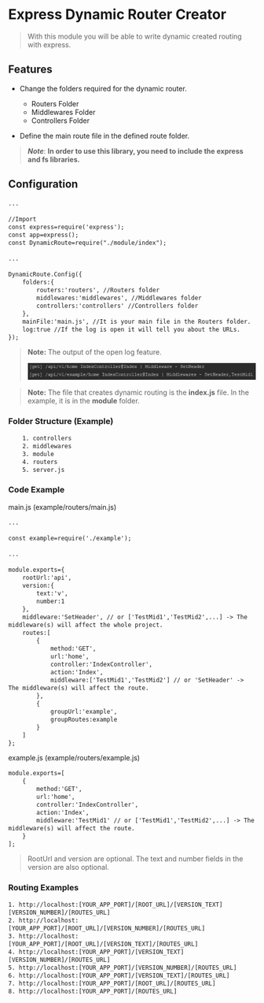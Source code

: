 # **Express Dynamic Router Creator**
> With this module you will be able to write dynamic created routing with express.


## **Features**

- Change the folders required for the dynamic router.
    - Routers Folder
    - Middlewares Folder
    - Controllers Folder
    
- Define the main route file in the defined route folder.

> ***Note***: **In order to use this library, you need to include the express and fs libraries.**

## **Configuration**

    ...
    
    //Import
    const express=require('express');
    const app=express();
    const DynamicRoute=require("./module/index");
    
    ...
    
    DynamicRoute.Config({
        folders:{
            routers:'routers', //Routers folder
            middlewares:'middlewares', //Middlewares folder
            controllers:'controllers' //Controllers folder
        },
        mainFile:'main.js', //It is your main file in the Routers folder.
        log:true //If the log is open it will tell you about the URLs.
    });
    
> **Note:** The output of the open log feature.
> 
> ![Log Image](log.png)

> **Note:** The file that creates dynamic routing is the **index.js** file. In the example, it is in the **module** folder.

### Folder Structure (Example)
        1. controllers
        2. middlewares
        3. module
        4. routers
        5. server.js
        
### Code Example
   main.js (example/routers/main.js)
   
    ...
    
    const example=require('./example');
    
    ...
    
    module.exports={
        rootUrl:'api',
        version:{
            text:'v',
            number:1
        },
        middleware:'SetHeader', // or ['TestMid1','TestMid2',...] -> The middleware(s) will affect the whole project.
        routes:[
            {
                method:'GET',
                url:'home',
                controller:'IndexController',
                action:'Index',
                middleware:['TestMid1','TestMid2'] // or 'SetHeader' -> The middleware(s) will affect the route.
            },
            {
                groupUrl:'example',
                groupRoutes:example
            }
        ]
    };
    
   example.js (example/routers/example.js)
   
    module.exports=[
        {
            method:'GET',
            url:'home',
            controller:'IndexController',
            action:'Index',
            middleware:'TestMid1' // or ['TestMid1','TestMid2',...] -> The middleware(s) will affect the route.
        }
    ];
    
> RootUrl and version are optional. The text and number fields in the version are also optional.

### Routing Examples

    1. http://localhost:[YOUR_APP_PORT]/[ROOT_URL]/[VERSION_TEXT][VERSION_NUMBER]/[ROUTES_URL]
    2. http://localhost:[YOUR_APP_PORT]/[ROOT_URL]/[VERSION_NUMBER]/[ROUTES_URL]
    3. http://localhost:[YOUR_APP_PORT]/[ROOT_URL]/[VERSION_TEXT]/[ROUTES_URL]
    4. http://localhost:[YOUR_APP_PORT]/[VERSION_TEXT][VERSION_NUMBER]/[ROUTES_URL]
    5. http://localhost:[YOUR_APP_PORT]/[VERSION_NUMBER]/[ROUTES_URL]
    6. http://localhost:[YOUR_APP_PORT]/[VERSION_TEXT]/[ROUTES_URL]
    7. http://localhost:[YOUR_APP_PORT]/[ROOT_URL]/[ROUTES_URL]
    8. http://localhost:[YOUR_APP_PORT]/[ROUTES_URL]